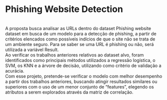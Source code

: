 # Phishing Website Detection

<br /> A proposta busca analisar as URLs dentro do dataset Phishing website dataset em busca de um modelo para a detecção de phishing, 
a partir de critérios elencados como possíveis indícios de que o site não se trata de um ambiente seguro. Para se saber se uma URL é 
phishing ou não, será utilizada a variável Result. 
<br /> Ao verificar os trabalhos anteriores relativos ao dataset alvo, foram identificados como principais métodos utilizados a regressão 
logística, o SVM, os KNN e a árvore de decisão, utilizando como critério de validação a acurácia. 
<br /> Com esse projeto, pretende-se verificar o modelo com melhor desempenho a partir dos trabalhos anteriores, buscando atingir resultados 
similares ou superiores com o uso de um menor conjunto de “features”, elegendo os atributos a serem explorados através da matriz de correlação.
